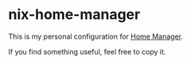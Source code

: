 # nix-home-manager

This is my personal configuration for [Home Manager](https://github.com/nix-community/home-manager).

If you find something useful, feel free to copy it.
